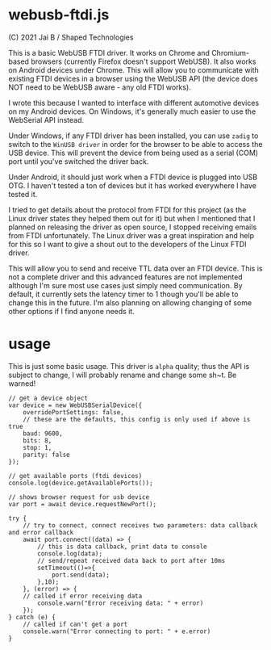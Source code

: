 # webusb-ftdi.js
(C) 2021 Jai B / Shaped Technologies

This is a basic WebUSB FTDI driver. It works on Chrome and Chromium-based browsers (currently Firefox doesn't support WebUSB). It also works on Android devices under Chrome. This will allow you to communicate with existing FTDI devices in a browser using the WebUSB API (the device does NOT need to be WebUSB aware - any old FTDI works).

I wrote this because I wanted to interface with different automotive devices on my Android devices. On Windows, it's generally much easier to use the WebSerial API instead.

Under Windows, if any FTDI driver has been installed, you can use `zadig` to switch to the `WinUSB driver` in order for the browser to be able to access the USB device. This will prevent the device from being used as a serial (COM) port until you've switched the driver back.

Under Android, it should just work when a FTDI device is plugged into USB OTG. I haven't tested a ton of devices but it has worked everywhere I have tested it.

I tried to get details about the protocol from FTDI for this project (as the Linux driver states they helped them out for it) but when I mentioned that I planned on releasing the driver as open source, I stopped receiving emails from FTDI unfortunately. The Linux driver was a great inspiration and help for this so I want to give a shout out to the developers of the Linux FTDI driver.

This will allow you to send and receive TTL data over an FTDI device. This is not a complete driver and this advanced features are not implemented although I'm sure most use cases just simply need communication. By default, it currently sets the latency timer to 1 though you'll be able to change this in the future. I'm also planning on allowing changing of some other options if I find anyone needs it.

# usage

This is just some basic usage. This driver is `alpha` quality; thus the API is subject to change, I will probably rename and change some sh~t. Be warned!

    // get a device object
    var device = new WebUSBSerialDevice({
        overridePortSettings: false,
        // these are the defaults, this config is only used if above is true
        baud: 9600,
        bits: 8,
        stop: 1,
        parity: false
    });
    
    // get available ports (ftdi devices)
    console.log(device.getAvailablePorts());
    
    // shows browser request for usb device
    var port = await device.requestNewPort();
    
    try {
        // try to connect, connect receives two parameters: data callback and error callback
        await port.connect((data) => {
            // this is data callback, print data to console
            console.log(data);
            // send/repeat received data back to port after 10ms
            setTimeout(()=>{
                port.send(data);
            },10);
        }, (error) => {
	    // called if error receiving data
            console.warn("Error receiving data: " + error)
        });
    } catch (e) {
        // called if can't get a port
        console.warn("Error connecting to port: " + e.error)
    }
    


